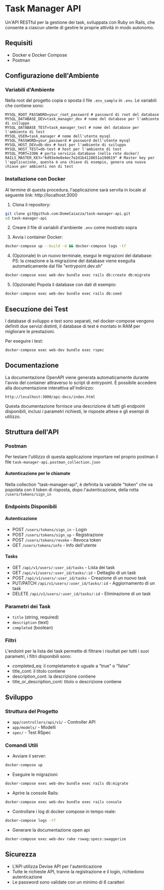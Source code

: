 # Task Manager API

Un'API RESTful per la gestione dei task, sviluppata con Ruby on Rails, che consente a ciascun utente di gestire le proprie attività in modo autonomo.

## Requisiti

- Docker e Docker Compose
- Postman

## Configurazione dell'Ambiente

### Variabili d'Ambiente

Nella root del progetto copia o sposta il file `.env_sample` in `.env`. Le variabili che contiene sono:

```env
MYSQL_ROOT_PASSWORD=your_root_password # passowrd di root del database
MYSQL_DATABASE_DEV=task_manager_dev # nome del database per l'ambiente di sviluppo
MYSQL_DATABASE_TEST=task_manager_test # nome del database per l'ambiente di test
MYSQL_USER=task_manager # nome dell'utente mysql
MYSQL_PASSWORD=your_password # password dell'utente mysql
MYSQL_HOST_DEV=db-dev # host per l'ambiente di sviluppo
MYSQL_HOST_TEST=db-test # host per l'ambiente di test
MYSQL_PORT=3306 # porta servizio database (nella rete docker)
RAILS_MASTER_KEY="6d93e4e8e4ec7e2d1b4128651a19d619" # Master key per l'applicazione, questa è una chiave di esempio, genera una nuova chiave per ambienti non di test
```

### Installazione con Docker

Al termine di questa procedura, l'applicazione sarà servita in locale al seguente link: http://localhost:3000

1. Clona il repository:
```bash
git clone git@github.com:DomeCaiazza/task-manager-api.git
cd task-manager-api
```

2. Creare il file di variabili d'ambiente `.env` come mostrato sopra

3. Avvia i container Docker:
```bash
docker-compose up --build -d && docker-compose logs -tf
```

4. (Opzionale) In un nuovo terminale, esegui le migrazioni del database:
PS: la creazione e la migrazione del database viene eseguita automaticamente dal file "entrypoint.dev.sh"
```bash
docker-compose exec web-dev bundle exec rails db:create db:migrate
```

5. (Opzionale) Popola il database con dati di esempio:
```bash
docker-compose exec web-dev bundle exec rails db:seed
```

## Esecuzione dei Test

I database di sviluppo e test sono separati, nel docker-compose vengono definiti due servizi distinti, il database di test è montato in RAM per migliorare le prestazioni.

Per eseguire i test:

```bash
docker-compose exec web-dev bundle exec rspec
```

## Documentazione

La documentazione OpenAPI viene generata automaticamente durante l'avvio del container attraverso lo script di entrypoint. È possibile accedere alla documentazione interattiva all'indirizzo:

```
http://localhost:3000/api-docs/index.html
```

Questa documentazione fornisce una descrizione di tutti gli endpoint disponibili, inclusi i parametri richiesti, le risposte attese e gli esempi di utilizzo.

## Struttura dell'API

### Postman
Per testare l'utilizzo di questa applicazione importare nel proprio postman il file `task-manager-api.postman_collection.json`
#### Autenticazione per le chiamate
Nella collection "task-manager-api", è definita la variabile "token" che va popolata con il token di risposta, dopo l'autenticazione, della rotta `/users/tokens/sign_in`


### Endpoints Disponibili

#### Autenticazione
- POST `/users/tokens/sign_in` - Login
- POST `/users/tokens/sign_up` - Registrazione
- POST `/users/tokens/revoke` - Revoca token
- GET `/users/tokens/info` - Info dell'utente

#### Tasks
- GET `/api/v1/users/:user_id/tasks` - Lista dei task
- GET `/api/v1/users/:user_id/tasks/:id` - Dettaglio di un task
- POST `/api/v1/users/:user_id/tasks` - Creazione di un nuovo task
- PUT/PATCH `/api/v1/users/:user_id/tasks/:id` - Aggiornamento di un task
- DELETE `/api/v1/users/:user_id/tasks/:id` - Eliminazione di un task

### Parametri dei Task
- `title` (string, required)
- `description` (text)
- `completed` (boolean)

### Filtri
L'endoint per la lista dei task permette di filtrare i risultati per tutti i suoi parametri, i filtri disponibili sono:
- completed_eq: il completameto è uguale a "true" o "false"
- title_cont: il titolo contiene
- description_cont: la descrizione contiene
- title_or_description_cont: titolo o descrizione contiene

## Sviluppo

### Struttura del Progetto
- `app/controllers/api/v1/` - Controller API
- `app/models/` - Modelli
- `spec/` - Test RSpec

### Comandi Utili

- Avviare il server:
```bash
docker-compose up
```

- Eseguire le migrazioni:
```bash
docker-compose exec web-dev bundle exec rails db:migrate
```

- Aprire la console Rails:
```bash
docker-compose exec web-dev bundle exec rails console
```

- Controllare i log di docker compose in tempo reale:
```bash
docker-compose logs -tf
```

- Generare la documentazione open api
```bash
docker-compose exec web-dev rake rswag:specs:swaggerize
```

## Sicurezza

- L'API utilizza Devise API per l'autenticazione
- Tutte le richieste API, tranne la registrazione e il login, richiedono autenticazione
- Le password sono validate con un minimo di 6 caratteri
